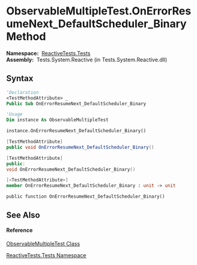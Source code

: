 # ObservableMultipleTest.OnErrorResumeNext\_DefaultScheduler\_Binary Method

**Namespace:**  [ReactiveTests.Tests](ReactiveTests.Tests\ReactiveTests.Tests.md)  
**Assembly:**  Tests.System.Reactive (in Tests.System.Reactive.dll)

## Syntax

```vb
'Declaration
<TestMethodAttribute> _
Public Sub OnErrorResumeNext_DefaultScheduler_Binary
```

```vb
'Usage
Dim instance As ObservableMultipleTest

instance.OnErrorResumeNext_DefaultScheduler_Binary()
```

```csharp
[TestMethodAttribute]
public void OnErrorResumeNext_DefaultScheduler_Binary()
```

```c++
[TestMethodAttribute]
public:
void OnErrorResumeNext_DefaultScheduler_Binary()
```

```fsharp
[<TestMethodAttribute>]
member OnErrorResumeNext_DefaultScheduler_Binary : unit -> unit 
```

```jscript
public function OnErrorResumeNext_DefaultScheduler_Binary()
```

## See Also

#### Reference

[ObservableMultipleTest Class](ObservableMultipleTest\ObservableMultipleTest.md)

[ReactiveTests.Tests Namespace](ReactiveTests.Tests\ReactiveTests.Tests.md)




